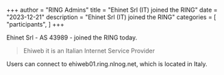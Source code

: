 +++
author = "RING Admins"
title = "Ehinet Srl (IT) joined the RING"
date = "2023-12-21"
description = "Ehinet Srl (IT) joined the RING"
categories = [
    "participants",
]
+++

Ehinet Srl - AS 43989 - joined the RING today.

> Ehiweb it is an Italian Internet Service Provider

Users can connect to ehiweb01.ring.nlnog.net, which is located in Italy.
